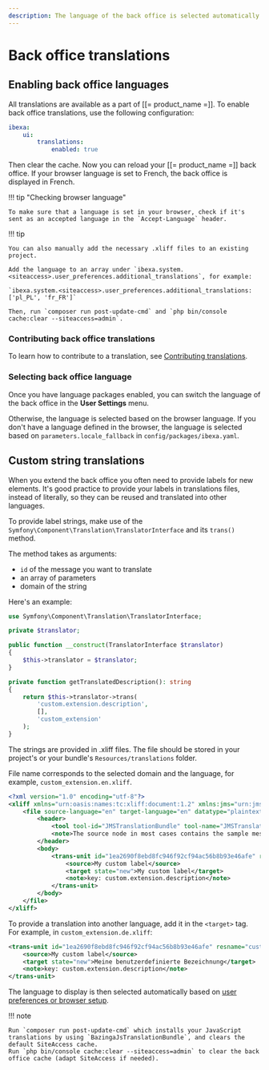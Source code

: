 ```yaml
---
description: The language of the back office is selected automatically based on browser language, or you can choose it manually in user settings.
---
```


# Back office translations

## Enabling back office languages

All translations are available as a part of [[= product_name =]].
To enable back office translations, use the following configuration:

``` yaml
ibexa:
    ui:
        translations:
            enabled: true
```

Then clear the cache. Now you can reload your [[= product_name =]] back office.
If your browser language is set to French, the back office is displayed in French.

!!! tip "Checking browser language"

    To make sure that a language is set in your browser, check if it's sent as an accepted language in the `Accept-Language` header.

!!! tip

    You can also manually add the necessary .xliff files to an existing project.

    Add the language to an array under `ibexa.system.<siteaccess>.user_preferences.additional_translations`, for example:

    `ibexa.system.<siteaccess>.user_preferences.additional_translations: ['pl_PL', 'fr_FR']`

    Then, run `composer run post-update-cmd` and `php bin/console cache:clear --siteaccess=admin`.

### Contributing back office translations

To learn how to contribute to a translation, see [Contributing translations](contribute_translations.md).

### Selecting back office language

Once you have language packages enabled, you can switch the language of the back office in the **User Settings** menu.

Otherwise, the language is selected based on the browser language.
If you don't have a language defined in the browser, the language is selected based on `parameters.locale_fallback` in `config/packages/ibexa.yaml`.

## Custom string translations

When you extend the back office you often need to provide labels for new elements.
It's good practice to provide your labels in translations files, instead of literally, so they can be reused and translated into other languages.

To provide label strings, make use of the `Symfony\Component\Translation\TranslatorInterface` and its `trans()` method.

The method takes as arguments:

- `id` of the message you want to translate
- an array of parameters
- domain of the string

Here's an example:
``` php hl_lines="13 14 15"
use Symfony\Component\Translation\TranslatorInterface;

private $translator;

public function __construct(TranslatorInterface $translator)
{
    $this->translator = $translator;
}

private function getTranslatedDescription(): string
{
    return $this->translator->trans(
        'custom.extension.description',
        [],
        'custom_extension'
    );
}
```

The strings are provided in .xliff files.
The file should be stored in your project's or your bundle's `Resources/translations` folder.

File name corresponds to the selected domain and the language, for example, `custom_extension.en.xliff`.

``` xml
<?xml version="1.0" encoding="utf-8"?>
<xliff xmlns="urn:oasis:names:tc:xliff:document:1.2" xmlns:jms="urn:jms:translation" version="1.2">
    <file source-language="en" target-language="en" datatype="plaintext" original="not.available">
        <header>
            <tool tool-id="JMSTranslationBundle" tool-name="JMSTranslationBundle" tool-version="1.1.0-DEV"/>
            <note>The source node in most cases contains the sample message as written by the developer. If it looks like a dot-delimitted string such as "form.label.firstname", then the developer has not provided a default message.</note>
        </header>
        <body>
            <trans-unit id="1ea2690f8ebd8fc946f92cf94ac56b8b93e46afe" resname="custom.extension.description">
                <source>My custom label</source>
                <target state="new">My custom label</target>
                <note>key: custom.extension.description</note>
            </trans-unit>
        </body>
    </file>
</xliff>
```

To provide a translation into another language, add it in the `<target>` tag.
For example, in `custom_extension.de.xliff`:

``` xml
<trans-unit id="1ea2690f8ebd8fc946f92cf94ac56b8b93e46afe" resname="custom.extension.description">
    <source>My custom label</source>
    <target state="new">Meine benutzerdefinierte Bezeichnung</target>
    <note>key: custom.extension.description</note>
</trans-unit>
```

The language to display is then selected automatically based on [user preferences or browser setup](#selecting-back-office-language).

!!! note

    Run `composer run post-update-cmd` which installs your JavaScript translations by using `BazingaJsTranslationBundle`, and clears the default SiteAccess cache.
    Run `php bin/console cache:clear --siteaccess=admin` to clear the back office cache (adapt SiteAccess if needed).
